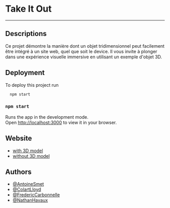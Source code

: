 # Take It Out

--------------------

Descriptions
------------

Ce projet démontre la manière dont un objet tridimensionnel peut facilement être intégré à un site web, quel que soit le device. Il vous invite à plonger dans une expérience visuelle immersive en utilisant un exemple d'objet 3D.

## Deployment

To deploy this project run

```bash
  npm start
```


### `npm start`

Runs the app in the development mode.\
Open [http://localhost:3000](http://localhost:3000) to view it in your browser.


## Website

 - [with 3D model](https://ambitious-cliff-03009ad03.3.azurestaticapps.net/viewer?URL=https%253A%252F%252Fsa0dimensionswap.blob.core.windows.net%252Fmodels%252FSecondModifiedBatiment.gltf&SCALE=0.1)
 - [without 3D model](https://ambitious-cliff-03009ad03.3.azurestaticapps.net/)





## Authors

- [@AntoineSmet](https://github.com/AntoineSmet)
- [@ColartLloyd](https://github.com/Lloydcol)
- [@FredericCarbonnelle](https://github.com/FredericCarbonnelle)
- [@NathanHavaux](https://github.com/Morotem)









